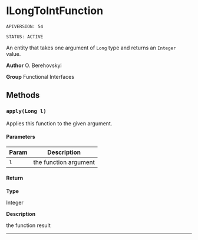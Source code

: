 # ILongToIntFunction

`APIVERSION: 54`

`STATUS: ACTIVE`

An entity that takes one argument of `Long` type and returns an `Integer` value.


**Author** O. Berehovskyi


**Group** Functional Interfaces

## Methods
### `apply(Long l)`

Applies this function to the given argument.

#### Parameters
|Param|Description|
|---|---|
|`l`|the function argument|

#### Return

**Type**

Integer

**Description**

the function result

---
